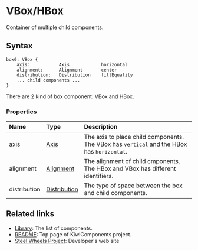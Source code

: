 # VBox/HBox
Container of multiple child components.

## Syntax
````
box0: VBox {
    axis:           Axis            horizontal
    alignment:      Alignment       center
    distribution:   Distribution    fillEquality
    ... child components ...
}
````
There are 2 kind of box component: VBox and HBox.


### Properties
|Name   |Type       |Description        |
|:--    |:--        |:--                |
|axis   |[Axis](https://github.com/steelwheels/KiwiScript/blob/master/KiwiLibrary/Document/Enum/Axis.md)   |The axis to place child components. The VBox has `vertical` and the HBox has `horizontal`.|
|alignment |[Alignment](https://github.com/steelwheels/KiwiScript/blob/master/KiwiLibrary/Document/Enum/Alignment.md) |The alignment of child cmponents. The HBox and VBox has different identifiers. |
|distribution |[Distribution](https://github.com/steelwheels/KiwiScript/blob/master/KiwiLibrary/Document/Enum/Distribution.md) | The type of space between the box and child components. |


## Related links
* [Library](https://github.com/steelwheels/KiwiCompnents/blob/master/Document/Library.md): The list of components. 
* [README](https://github.com/steelwheels/KiwiCompnents): Top page of KiwiComponents project.
* [Steel Wheels Project](https://steelwheels.github.io): Developer's web site
